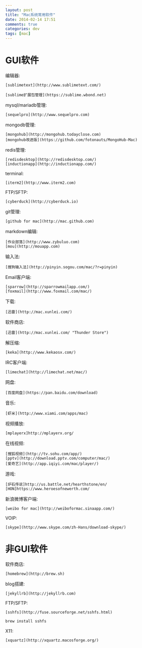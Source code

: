 ```yaml
---
layout: post
title: "Mac系统常用软件"
date: 2014-02-14 17:51
comments: true
categories: dev
tags: [mac]
---
```


GUI软件
=================

编辑器:

	[sublimetext](http://www.sublimetext.com/‎)

	[sublime扩展包管理](https://sublime.wbond.net)

mysql/mariadb管理:

	[sequelpro](http://www.sequelpro.com)

mongodb管理:

	[mongohub](http://mongohub.todayclose.com)
	[mongohub改进版](https://github.com/fotonauts/MongoHub-Mac)

redis管理:

	[redisdesktop](http://redisdesktop.com/)
	[inductionapp](http://inductionapp.com/)

terminal:

	[iterm2](http://www.iterm2.com)

FTP/SFTP:

	[cyberduck](http://cyberduck.io)

git管理:

	[github for mac](http://mac.github.com)



markdown编辑:

	[作业部落](http://www.zybuluo.com)
	[mou](http://mouapp.com)

输入法:

	[搜狗输入法](http://pinyin.sogou.com/mac/?r=pinyin‎)

Email客户端:

	[sparrow](http://sparrowmailapp.com/)
	[foxmail](http://www.foxmail.com/mac/)

下载:

	[迅雷](http://mac.xunlei.com/‎)

软件商店:

	[迅雷](http://mac.xunlei.com/‎ "Thunder Store") 

解压缩:

	[keka](http://www.kekaosx.com/‎)

IRC客户端:

	[limechat](http://limechat.net/mac/‎)

网盘:

	[百度网盘](https://pan.baidu.com/download‎)

音乐:

	[虾米](http://www.xiami.com/apps/mac‎)

视频播放:

	[mplayerx]http://mplayerx.org/

在线视频:

	[搜狐视频](http://tv.sohu.com/app/)
	[pptv](http://download.pptv.com/computer/mac/‎)
	[爱奇艺](http://app.iqiyi.com/mac/player/‎)

游戏:

	[炉石传说]http://us.battle.net/hearthstone/en/‎
	[HON]https://www.heroesofnewerth.com/

新浪微博客户端:

	[weibo for mac](http://weiboformac.sinaapp.com/‎)

VOIP:

	[skype](http://www.skype.com/zh-Hans/download-skype/‎)


非GUI软件
=============

软件商店:

	[homebrew](http://brew.sh)

blog搭建:

	[jekyllrb](http://jekyllrb.com)

FTP/SFTP:

	[sshfs](http://fuse.sourceforge.net/sshfs.html) 

```bash
brew install sshfs
```

X11:

	[xquartz](http://xquartz.macosforge.org/)